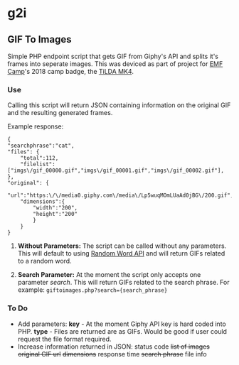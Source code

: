# g2i
## GIF To Images

Simple PHP endpoint script that gets GIF from Giphy's API and splits it's frames into seperate images.
This was deviced as part of project for [EMF Camp](https://emfcamp.org)'s 2018 camp badge, the [TiLDA MK4](https://badge.emfcamp.org/wiki/TiLDA_MK4 "TiLDA MK4 Wiki").

### Use

Calling this script will return JSON containing information on the original GIF and the resulting generated frames.

Example response:
```
{
"searchphrase":"cat",
"files": {
	"total":112,
	"filelist":["imgs\/gif_00000.gif","imgs\/gif_00001.gif","imgs\/gif_00002.gif"],
},
"original": {
	"url":"https:\/\/media0.giphy.com\/media\/Lp5wuqMOmLUaAd0jBG\/200.gif",
	"dimensions":{
		"width":"200",
		"height":"200"
		}
	}
}
```

1. **Without Parameters:**
The script can be called without any parameters. This will default to using [Random Word API](https://random-word-api.herokuapp.com) and will return GIFs related to a random word.

2. **Search Parameter:**
At the moment the script only accepts one parameter *search*. This will return GIFs related to the search phrase. For example:
```giftoimages.php?search={search_phrase}```
 
### To Do
* Add parameters:
**key** - At the moment Giphy API key is hard coded into PHP.
**type** - Files are returned are as GIFs. Would be good if user could request the file format required.
* Increase information returned in JSON:
status code
~~list of images~~
~~original GIF url~~
~~dimensions~~
response time
~~search phrase~~
file info
